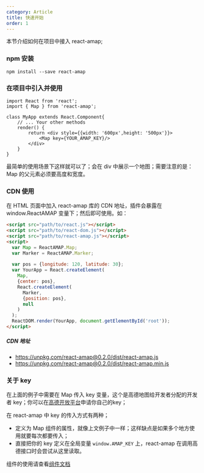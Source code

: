```yaml
---
category: Article
title: 快速开始
order: 1
---
```



本节介绍如何在项目中接入 react-amap;

### npm 安装

    npm install --save react-amap


### 在项目中引入并使用

    import React from 'react';
    import { Map } from 'react-amap';
    
    class MyApp extends React.Component{
        // ... Your other methods
        render() {
            return <div style={{width: '600px',height: '500px'}}>
                <Map key={YOUR_AMAP_KEY}/>
            </div>
        }
    }
    
最简单的使用场景下这样就可以了；会在 div 中展示一个地图；需要注意的是：Map 的父元素必须要高度和宽度。


### CDN 使用

在 HTML 页面中加入 react-amap 库的 CDN 地址，插件会暴露在 window.ReactAMAP 变量下；然后即可使用。如：

```html
<script src="path/to/react.js"></script>
<script src="path/to/react-dom.js"></script>
<script src="path/to/react-amap.js"></script>
<script>
  var Map = ReactAMAP.Map;
  var Marker = ReactAMAP.Marker;
  
  var pos = {longitude: 120, latitude: 30};
  var YourApp = React.createElement(
    Map, 
    {center: pos}, 
    React.createElement(
      Marker, 
      {position: pos}, 
      null
    )
  );
  ReactDOM.render(YourApp, document.getElementById('root'));
</script>
```

##### CDN 地址
+ https://unpkg.com/react-amap@0.2.0/dist/react-amap.js
+ https://unpkg.com/react-amap@0.2.0/dist/react-amap.min.js

### 关于 key

在上面的例子中需要在 Map 传入 key 变量，这个是高德地图给开发者分配的开发者 key；你可以在[高德开放平台](http://lbs.amap.com/faq/account/key/67)申请你自己的key；

在 react-amap 中 key 的传入方式有两种；

+ 定义为 Map 组件的属性，就像上文例子中一样；这样缺点是如果多个地方使用就要每次都要传入；
+ 直接把你的 key 定义在全局变量 `window.AMAP_KEY` 上，react-amap 在调用高德接口时会尝试从这里读取。

    
组件的使用请查看[组件文档](/components/about)


